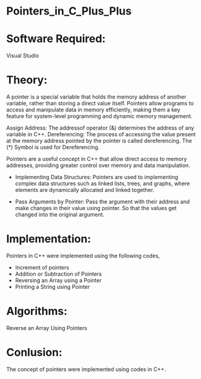 # Pointers_in_C_Plus_Plus
# Software Required:
Visual Studio
# Theory:

A pointer is a special variable that holds the memory address of another variable, rather than storing a direct value itself. Pointers allow programs to access and manipulate data in memory efficiently, making them a key feature for system-level programming and dynamic memory management.

Assign Address:
The addressof operator (&) determines the address of any variable in C++. 
Dereferencing:
The process of accessing the value present at the memory address pointed by the pointer is called dereferencing. The (*) Symbol is used for Dereferencing.

Pointers are a useful concept in C++ that allow direct access to memory addresses, providing greater control over memory and data manipulation. 

+ Implementing Data Structures: Pointers are used to implementing complex data structures such as linked lists, trees, and graphs, where elements are dynamically allocated and linked together.

+ Pass Arguments by Pointer: Pass the argument with their address and make changes in their value using pointer. So that the values get changed into the original argument.


# Implementation:
Pointers in C++ were implemented using the following codes,
+ Increment of pointers
+ Addition or Subtraction of Pointers
+ Reversing an Array using a Pointer
+ Printing a String using Pointer

# Algorithms:
Reverse an Array Using Pointers



# Conlusion:
The concept of pointers were implemented using  codes in C++.
